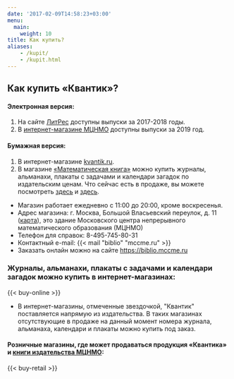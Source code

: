 ```yaml
---
date: '2017-02-09T14:58:23+03:00'
menu:
  main:
    weight: 10
title: Как купить?
aliases:
    - /kupit/
    - /kupit.html
---
```


## Как купить «Квантик»?

#### Электронная версия:
1. На сайте [ЛитРес](https://www.litres.ru/serii-knig/zhurnal-kvantik-2018/) доступны выпуски за 2017-2018 годы.
2. В [интернет-магазине МЦНМО](https://clck.ru/FvGxT) доступны выпуски за 2019 год. 

#### Бумажная версия:
1. В интернет-магазине [kvantik.ru](http://kvantik.ru).
2. В магазине [«Математическая книга»](http://biblio.mccme.ru/shop/contacts) можно купить журналы, альманахи, плакаты с задачами и календари загадок по издательским ценам. Что сейчас есть в продаже, вы можете посмотреть [здесь](http://biblio.mccme.ru/shop/detail/journals/152) и [здесь](http://biblio.mccme.ru/shop/price/all?order=field_book_year_value&sort=desc&field_bookcreators_value=&field_titleplusizdanie_value=%D0%9A%D0%B2%D0%B0%D0%BD%D1%82%D0%B8%D0%BA&tid_1=All&field_book_year_value_op=%3D&field_book_year_value%5Bvalue%5D=&field_book_year_value%5Bmin%5D=&field_book_year_value%5Bmax%5D=&field_price_value_op=%3D&field_price_value%5Bvalue%5D=&field_price_value%5Bmin%5D=&field_price_value%5Bmax%5D=).  
  * Магазин работает ежедневно с 11:00 до 20:00, кроме воскресенья.  
  * Адрес магазина: г. Москва, Большой Власьевский переулок, д. 11 ([карта](http://www.mccme.ru/head/address.html)), это здание Московского центра непрерывного математического образования (МЦНМО)  
  * Телефон для справок: 8-495-745-80-31  
  * Контактный e-mail: {{< mail "biblio" "mccme.ru" >}}
  * Заказать онлайн можно на сайте https://biblio.mccme.ru

### Журналы, альманахи, плакаты с задачами и календари загадок можно купить в интернет-магазинах: 

{{< buy-online >}}

* В интернет-магазины, отмеченные звездочкой, "Квантик" поставляется напрямую из издательства. В таких магазинах отсутствующие в продаже на данный момент номера журнала, альманаха, календари и плакаты можно купить под заказ.

#### Розничные магазины, где может продаваться продукция «Квантика» и [книги издательства МЦНМО](http://biblio.mccme.ru/books?order=field_book_year_value&sort=desc):

{{< buy-retail >}}
